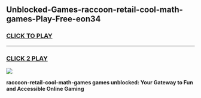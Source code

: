
## Unblocked-Games-raccoon-retail-cool-math-games-Play-Free-eon34
<h3>
<a href="https://premium76.site?title=raccoon-retail-cool-math-games&ref=17A">CLICK TO PLAY</a></h3>
<hr>

<h3>
<a href="https://premium76.site?title=raccoon-retail-cool-math-games&ref=17A">CLICK 2 PLAY</a>
  
</h3>

<a href="https://premium76.site?title=raccoon-retail-cool-math-games&ref=17A"><img src="https://clearcache.store/games.png"></a>


**raccoon-retail-cool-math-games games unblocked: Your Gateway to Fun and Accessible Online Gaming**
